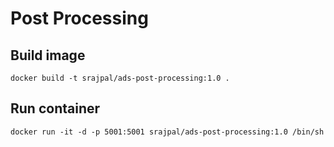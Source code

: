 # Post Processing

## Build image

`docker build -t srajpal/ads-post-processing:1.0 .`

## Run container

`docker run -it -d -p 5001:5001 srajpal/ads-post-processing:1.0 /bin/sh`
